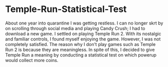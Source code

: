 # Temple-Run-Statistical-Test

About one year into quarantine I was getting restless. I can no longer skrt by on scrolling through social media and playing Candy Crush; I had to download a new game. I settled on playing Temple Run 2. With its nostalgic and familiar controls, I found myself enjoying the game. However, I was not completely satisfied. The reason why I don't play games such as Temple Run 2 is because they are meaningless. In spite of this, I decided to give Temple Run a meaning by conducting a statistical test on which powerup would collect more coins. 
